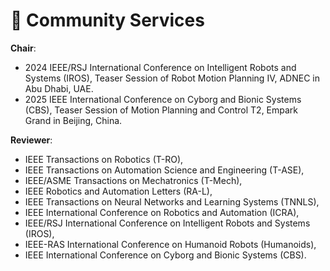 # 💬 Community Services

**Chair**: 

- 2024 IEEE/RSJ International Conference on Intelligent Robots and Systems (IROS), Teaser Session of Robot Motion Planning IV, ADNEC in Abu Dhabi, UAE.
- 2025 IEEE International Conference on Cyborg and Bionic Systems (CBS), Teaser Session of Motion Planning and Control T2, Empark Grand in Beijing, China.

**Reviewer**:

- IEEE Transactions on Robotics (T-RO),
- IEEE Transactions on Automation Science and Engineering (T-ASE),
- IEEE/ASME Transactions on Mechatronics (T-Mech),
- IEEE Robotics and Automation Letters (RA-L),
- IEEE Transactions on Neural Networks and Learning Systems (TNNLS),
- IEEE International Conference on Robotics and Automation (ICRA),
- IEEE/RSJ International Conference on Intelligent Robots and Systems (IROS),
- IEEE-RAS International Conference on Humanoid Robots (Humanoids),
- IEEE International Conference on Cyborg and Bionic Systems (CBS).